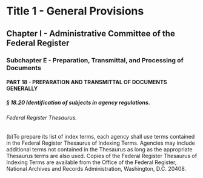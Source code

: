 
# Title 1 - General Provisions
## Chapter I - Administrative Committee of the Federal Register
### Subchapter E - Preparation, Transmittal, and Processing of Documents
#### PART 18 - PREPARATION AND TRANSMITTAL OF DOCUMENTS GENERALLY
##### § 18.20 Identification of subjects in agency regulations.
###### Federal Register Thesaurus.

(b)To prepare its list of index terms, each agency shall use terms contained in the Federal Register Thesaurus of Indexing Terms. Agencies may include additional terms not contained in the Thesaurus as long as the appropriate Thesaurus terms are also used. Copies of the Federal Register Thesaurus of Indexing Terms are available from the Office of the Federal Register, National Archives and Records Administration, Washington, D.C. 20408.
